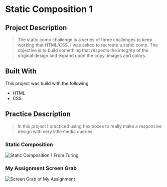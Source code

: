 # Static Composition 1

## Project Description
> The static comp challenge is a series of three challenges to keep working that HTML/CSS. I was asked to recreate a static comp. The objective is to build something that respects the integrity of the original design and expand upon the copy, images and colors.

## Built With
This project was build with the following
- HTML
- CSS

## Practice Description
> In this project I practiced using flex boxes to really make a responsive design with very little media queries

### Static Composition
![Static Composition 1 From Turing](images/static-comp.jpg)

### My Assignment Screen Grab
![Screen Grab of My Assignment](images/user-comp.png)
